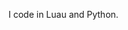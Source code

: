 I code in Luau and Python.

<!---
SpiritualDash/SpiritualDash is a ✨ special ✨ repository because its `README.md` (this file) appears on your GitHub profile.
You can click the Preview link to take a look at your changes.
--->
